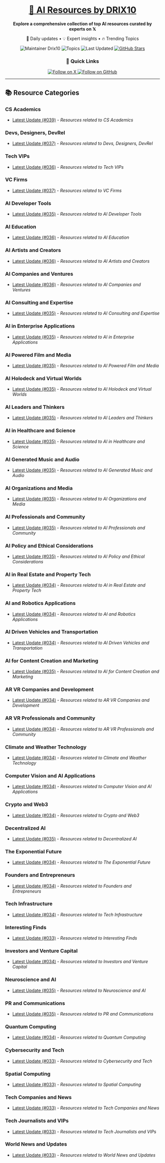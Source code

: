 
<div align="center">
  <h1><a href="https://x.com/DRIX_10_" target="_blank">🚀 AI Resources by DRIX10</a></h1>
  <p><strong>Explore a comprehensive collection of top AI resources curated by experts on 𝕏</strong></p>
  <p>🌟 Daily updates • 💡 Expert insights • 🔥 Trending Topics</p>

  <img src="https://img.shields.io/badge/Maintainer-Drix10-blue?style=for-the-badge" alt="Maintainer Drix10" />
  <img src="https://img.shields.io/badge/Topics-Everything%2C%20AI-red?style=for-the-badge" alt="Topics" />
  <img src="https://img.shields.io/github/last-commit/Drix10/ai-resources?style=for-the-badge&color=5D6D7E" alt="Last Updated" />
  <a href="https://github.com/Drix10/ai-resources"><img src="https://img.shields.io/github/stars/Drix10/ai-resources?style=for-the-badge&color=yellow" alt="GitHub Stars" /></a>

  <br>

  <h3>🌟 Quick Links</h3>
    <a href="https://x.com/DRIX_10_">
      <img src="https://img.shields.io/badge/Follow_on_𝕏-black?style=for-the-badge&logo=x&logoColor=white" alt="Follow on X" />
    </a>
    <a href="https://github.com/Drix10">
      <img src="https://img.shields.io/badge/Follow_on_GitHub-black?style=for-the-badge&logo=github&logoColor=white" alt="Follow on GitHub" />
    </a>
</div>

---

## 📚 Resource Categories

### CS Academics

*   [Latest Update (#039)](https://github.com/Drix10/ai-resources/blob/main/CS%20Academics/resources-039.md) - *Resources related to CS Academics*

### Devs, Designers, DevRel

*   [Latest Update (#037)](https://github.com/Drix10/ai-resources/blob/main/Devs%2C%20Designers%2C%20DevRel/resources-037.md) - *Resources related to Devs, Designers, DevRel*

### Tech VIPs

*   [Latest Update (#036)](https://github.com/Drix10/ai-resources/blob/main/Tech%20VIPs/resources-036.md) - *Resources related to Tech VIPs*

### VC Firms

*   [Latest Update (#037)](https://github.com/Drix10/ai-resources/blob/main/VC%20Firms/resources-037.md) - *Resources related to VC Firms*

### AI Developer Tools

*   [Latest Update (#035)](https://github.com/Drix10/ai-resources/blob/main/AI%20Developer%20Tools/resources-035.md) - *Resources related to AI Developer Tools*

### AI Education

*   [Latest Update (#036)](https://github.com/Drix10/ai-resources/blob/main/AI%20Education/resources-036.md) - *Resources related to AI Education*

### AI Artists and Creators

*   [Latest Update (#036)](https://github.com/Drix10/ai-resources/blob/main/AI%20Artists%20and%20Creators/resources-036.md) - *Resources related to AI Artists and Creators*

### AI Companies and Ventures

*   [Latest Update (#036)](https://github.com/Drix10/ai-resources/blob/main/AI%20Companies%20and%20Ventures/resources-036.md) - *Resources related to AI Companies and Ventures*

### AI Consulting and Expertise

*   [Latest Update (#035)](https://github.com/Drix10/ai-resources/blob/main/AI%20Consulting%20and%20Expertise/resources-035.md) - *Resources related to AI Consulting and Expertise*

### AI in Enterprise Applications

*   [Latest Update (#035)](https://github.com/Drix10/ai-resources/blob/main/AI%20in%20Enterprise%20Applications/resources-035.md) - *Resources related to AI in Enterprise Applications*

### AI Powered Film and Media

*   [Latest Update (#035)](https://github.com/Drix10/ai-resources/blob/main/AI%20Powered%20Film%20and%20Media/resources-035.md) - *Resources related to AI Powered Film and Media*

### AI Holodeck and Virtual Worlds

*   [Latest Update (#035)](https://github.com/Drix10/ai-resources/blob/main/AI%20Holodeck%20and%20Virtual%20Worlds/resources-035.md) - *Resources related to AI Holodeck and Virtual Worlds*

### AI Leaders and Thinkers

*   [Latest Update (#035)](https://github.com/Drix10/ai-resources/blob/main/AI%20Leaders%20and%20Thinkers/resources-035.md) - *Resources related to AI Leaders and Thinkers*

### AI in Healthcare and Science

*   [Latest Update (#035)](https://github.com/Drix10/ai-resources/blob/main/AI%20in%20Healthcare%20and%20Science/resources-035.md) - *Resources related to AI in Healthcare and Science*

### AI Generated Music and Audio

*   [Latest Update (#035)](https://github.com/Drix10/ai-resources/blob/main/AI%20Generated%20Music%20and%20Audio/resources-035.md) - *Resources related to AI Generated Music and Audio*

### AI Organizations and Media

*   [Latest Update (#035)](https://github.com/Drix10/ai-resources/blob/main/AI%20Organizations%20and%20Media/resources-035.md) - *Resources related to AI Organizations and Media*

### AI Professionals and Community

*   [Latest Update (#035)](https://github.com/Drix10/ai-resources/blob/main/AI%20Professionals%20and%20Community/resources-035.md) - *Resources related to AI Professionals and Community*

### AI Policy and Ethical Considerations

*   [Latest Update (#035)](https://github.com/Drix10/ai-resources/blob/main/AI%20Policy%20and%20Ethical%20Considerations/resources-035.md) - *Resources related to AI Policy and Ethical Considerations*

### AI in Real Estate and Property Tech

*   [Latest Update (#034)](https://github.com/Drix10/ai-resources/blob/main/AI%20in%20Real%20Estate%20and%20Property%20Tech/resources-034.md) - *Resources related to AI in Real Estate and Property Tech*

### AI and Robotics Applications

*   [Latest Update (#034)](https://github.com/Drix10/ai-resources/blob/main/AI%20and%20Robotics%20Applications/resources-034.md) - *Resources related to AI and Robotics Applications*

### AI Driven Vehicles and Transportation

*   [Latest Update (#034)](https://github.com/Drix10/ai-resources/blob/main/AI%20Driven%20Vehicles%20and%20Transportation/resources-034.md) - *Resources related to AI Driven Vehicles and Transportation*

### AI for Content Creation and Marketing

*   [Latest Update (#035)](https://github.com/Drix10/ai-resources/blob/main/AI%20for%20Content%20Creation%20and%20Marketing/resources-035.md) - *Resources related to AI for Content Creation and Marketing*

### AR VR Companies and Development

*   [Latest Update (#034)](https://github.com/Drix10/ai-resources/blob/main/AR%20VR%20Companies%20and%20Development/resources-034.md) - *Resources related to AR VR Companies and Development*

### AR VR Professionals and Community

*   [Latest Update (#034)](https://github.com/Drix10/ai-resources/blob/main/AR%20VR%20Professionals%20and%20Community/resources-034.md) - *Resources related to AR VR Professionals and Community*

### Climate and Weather Technology

*   [Latest Update (#034)](https://github.com/Drix10/ai-resources/blob/main/Climate%20and%20Weather%20Technology/resources-034.md) - *Resources related to Climate and Weather Technology*

### Computer Vision and AI Applications

*   [Latest Update (#034)](https://github.com/Drix10/ai-resources/blob/main/Computer%20Vision%20and%20AI%20Applications/resources-034.md) - *Resources related to Computer Vision and AI Applications*

### Crypto and Web3

*   [Latest Update (#034)](https://github.com/Drix10/ai-resources/blob/main/Crypto%20and%20Web3/resources-034.md) - *Resources related to Crypto and Web3*

### Decentralized AI

*   [Latest Update (#035)](https://github.com/Drix10/ai-resources/blob/main/Decentralized%20AI/resources-035.md) - *Resources related to Decentralized AI*

### The Exponential Future

*   [Latest Update (#034)](https://github.com/Drix10/ai-resources/blob/main/The%20Exponential%20Future/resources-034.md) - *Resources related to The Exponential Future*

### Founders and Entrepreneurs

*   [Latest Update (#034)](https://github.com/Drix10/ai-resources/blob/main/Founders%20and%20Entrepreneurs/resources-034.md) - *Resources related to Founders and Entrepreneurs*

### Tech Infrastructure

*   [Latest Update (#034)](https://github.com/Drix10/ai-resources/blob/main/Tech%20Infrastructure/resources-034.md) - *Resources related to Tech Infrastructure*

### Interesting Finds

*   [Latest Update (#033)](https://github.com/Drix10/ai-resources/blob/main/Interesting%20Finds/resources-033.md) - *Resources related to Interesting Finds*

### Investors and Venture Capital

*   [Latest Update (#034)](https://github.com/Drix10/ai-resources/blob/main/Investors%20and%20Venture%20Capital/resources-034.md) - *Resources related to Investors and Venture Capital*

### Neuroscience and AI

*   [Latest Update (#035)](https://github.com/Drix10/ai-resources/blob/main/Neuroscience%20and%20AI/resources-035.md) - *Resources related to Neuroscience and AI*

### PR and Communications

*   [Latest Update (#035)](https://github.com/Drix10/ai-resources/blob/main/PR%20and%20Communications/resources-035.md) - *Resources related to PR and Communications*

### Quantum Computing

*   [Latest Update (#034)](https://github.com/Drix10/ai-resources/blob/main/Quantum%20Computing/resources-034.md) - *Resources related to Quantum Computing*

### Cybersecurity and Tech

*   [Latest Update (#033)](https://github.com/Drix10/ai-resources/blob/main/Cybersecurity%20and%20Tech/resources-033.md) - *Resources related to Cybersecurity and Tech*

### Spatial Computing

*   [Latest Update (#033)](https://github.com/Drix10/ai-resources/blob/main/Spatial%20Computing/resources-033.md) - *Resources related to Spatial Computing*

### Tech Companies and News

*   [Latest Update (#033)](https://github.com/Drix10/ai-resources/blob/main/Tech%20Companies%20and%20News/resources-033.md) - *Resources related to Tech Companies and News*

### Tech Journalists and VIPs

*   [Latest Update (#033)](https://github.com/Drix10/ai-resources/blob/main/Tech%20Journalists%20and%20VIPs/resources-033.md) - *Resources related to Tech Journalists and VIPs*

### World News and Updates

*   [Latest Update (#033)](https://github.com/Drix10/ai-resources/blob/main/World%20News%20and%20Updates/resources-033.md) - *Resources related to World News and Updates*

